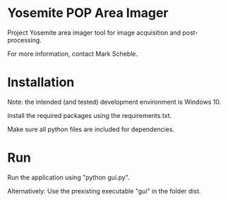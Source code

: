 # Yosemite POP Area Imager

Project Yosemite area imager tool for image acquisition and post-processing.

For more information, contact Mark Scheble.

# Installation

Note: the intended (and tested) development environment is Windows 10.

Install the required packages using the requirements.txt.

Make sure all python files are included for dependencies.

# Run

Run the application using "python gui.py".

Alternatively: Use the prexisting executable "gui" in the folder dist.


